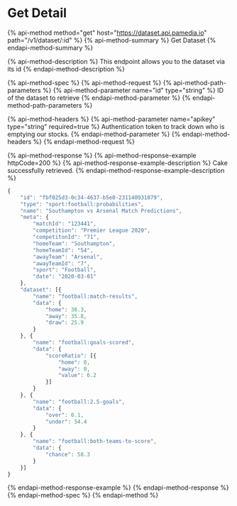 # Get Detail

{% api-method method="get" host="https://dataset.api.pamedia.io" path="/v1/dataset/:id" %}
{% api-method-summary %}
Get Dataset
{% endapi-method-summary %}

{% api-method-description %}
This endpoint allows you to the dataset via its id
{% endapi-method-description %}

{% api-method-spec %}
{% api-method-request %}
{% api-method-path-parameters %}
{% api-method-parameter name="id" type="string" %}
ID of the dataset to retrieve
{% endapi-method-parameter %}
{% endapi-method-path-parameters %}

{% api-method-headers %}
{% api-method-parameter name="apikey" type="string" required=true %}
Authentication token to track down who is emptying our stocks.
{% endapi-method-parameter %}
{% endapi-method-headers %}
{% endapi-method-request %}

{% api-method-response %}
{% api-method-response-example httpCode=200 %}
{% api-method-response-example-description %}
Cake successfully retrieved.
{% endapi-method-response-example-description %}

```javascript
{
    "id": "fbf025d3-0c34-4637-b5e0-231140931079",
    "type": "sport:football:probabilities",
    "name": "Southampton vs Arsenal Match Predictions",
    "meta": {
        "matchId": "123441",
        "competition": "Premier League 2020",
        "competitonId": "71",
        "homeTeam": "Southampton",
        "homeTeamId": "54",
        "awayTeam": "Arsenal",
        "awayTeamId": "7",
        "sport": "Football",
        "date": "2020-03-01"
    },
    "dataset": [{
        "name": "football:match-results",
        "data": {
            "home": 38.3,
            "away": 35.8,
            "draw": 25.9
        }
    }, {
        "name": "football:goals-scored",
        "data": {
            "scoreRatio": [{
                "home": 0,
                "away": 0,
                "value": 6.2
            }]
        }
    }, {
        "name": "football:2.5-goals",
        "data": {
            "over": 0.1,
            "under": 54.4
        }
    }, {
        "name": "football:both-teams-to-score",
        "data": {
            "chance": 58.3
        }
    }]
}
```
{% endapi-method-response-example %}
{% endapi-method-response %}
{% endapi-method-spec %}
{% endapi-method %}



